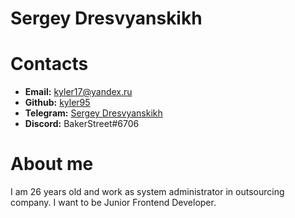 # Sergey Dresvyanskikh
# Contacts
- **Email:** kyler17@yandex.ru
- **Github:** [kyler95](https://github.com/kyler95)
- **Telegram:** [Sergey Dresvyanskikh](https://t.me/baker_sd)
- **Discord:** BakerStreet#6706
# About me
I am 26 years old and work as system administrator in outsourcing company. I want to be Junior Frontend Developer.